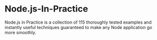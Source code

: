 # Node.js-In-Practice
Node.js in Practice is a collection of 115 thoroughly tested examples and instantly useful techniques guaranteed to make any Node application go more smoothly.
